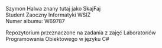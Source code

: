 Szymon Halwa znany tutaj jako SkajFaj       
Student Zaoczny Informatyki WSIZ       
Numer albumu: W69787

Repozytorium przeznaczone na zadania z zajęć Laboratoriów Programowania Obiektowego w języku C#
